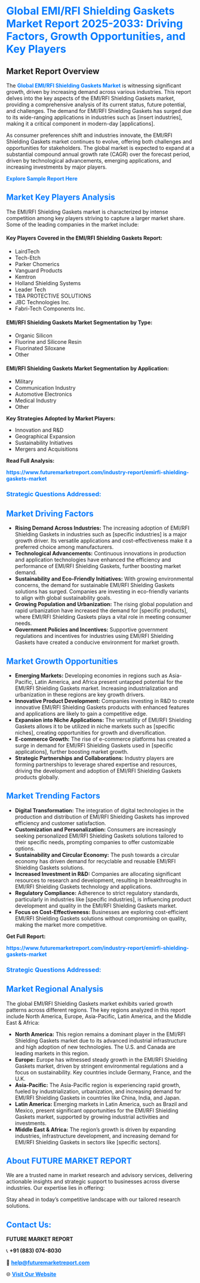 <h1 style="color: #007BFF;">Global EMI/RFI Shielding Gaskets Market Report 2025-2033: Driving Factors, Growth Opportunities, and Key Players</h1>

<section id="overview">
<h2>Market Report Overview</h2>
<p>The <a href="https://www.futuremarketreport.com/industry-report/emirfi-shielding-gaskets-market" style="color: #007BFF; text-decoration: none;"><strong>Global EMI/RFI Shielding Gaskets Market</strong></a> is witnessing significant growth, driven by increasing demand across various industries. This report delves into the key aspects of the EMI/RFI Shielding Gaskets market, providing a comprehensive analysis of its current status, future potential, and challenges. The demand for EMI/RFI Shielding Gaskets has surged due to its wide-ranging applications in industries such as [insert industries], making it a critical component in modern-day [applications].</p>
<p>As consumer preferences shift and industries innovate, the EMI/RFI Shielding Gaskets market continues to evolve, offering both challenges and opportunities for stakeholders. The global market is expected to expand at a substantial compound annual growth rate (CAGR) over the forecast period, driven by technological advancements, emerging applications, and increasing investments by major players.</p>
</section>

<section id="overview">
<p><a href="https://www.futuremarketreport.com/request-sample/reportId=26133" style="color: #007BFF; text-decoration: none;"><strong>Explore Sample Report Here</strong></a></p>
</section>

<section id="key-players">
<h2 style="color: #007BFF;">Market Key Players Analysis</h2>
<p>The EMI/RFI Shielding Gaskets market is characterized by intense competition among key players striving to capture a larger market share. Some of the leading companies in the market include:</p>
<h4>Key Players Covered in the EMI/RFI Shielding Gaskets Report:</h4>
<ul><li>LairdTech</li><li>Tech-Etch</li><li>Parker Chomerics</li><li>Vanguard Products</li><li>Kemtron</li><li>Holland Shielding Systems</li><li>Leader Tech</li><li>TBA PROTECTIVE SOLUTIONS</li><li>JBC Technologies Inc.</li><li>Fabri-Tech Components Inc.</li></ul>
<h4>EMI/RFI Shielding Gaskets Market Segmentation by Type:</h4>
<ul><li>Organic Silicon</li><li>Fluorine and Silicone Resin</li><li>Fluorinated Siloxane</li><li>Other</li></ul>

<h4>EMI/RFI Shielding Gaskets Market Segmentation by Application:</h4>
<ul><li>Military</li><li>Communication Industry</li><li>Automotive Electronics</li><li>Medical Industry</li><li>Other</li></ul>
<p><strong>Key Strategies Adopted by Market Players:</strong></p>
<ul>
<li>Innovation and R&D</li>
<li>Geographical Expansion</li>
<li>Sustainability Initiatives</li>
<li>Mergers and Acquisitions</li>
</ul>
</section>

<section>
<p><strong>Read Full Analysis: </strong></p><a href="https://www.futuremarketreport.com/industry-report/emirfi-shielding-gaskets-market" style="color: #007BFF; text-decoration: none;"><strong>https://www.futuremarketreport.com/industry-report/emirfi-shielding-gaskets-market</strong></a>
<h3 style="color: #007BFF;">Strategic Questions Addressed:</h3>
</section>

<section id="driving-factors">
<h2 style="color: #007BFF;">Market Driving Factors</h2>
<ul>
<li><strong>Rising Demand Across Industries:</strong> The increasing adoption of EMI/RFI Shielding Gaskets in industries such as [specific industries] is a major growth driver. Its versatile applications and cost-effectiveness make it a preferred choice among manufacturers.</li>
<li><strong>Technological Advancements:</strong> Continuous innovations in production and application technologies have enhanced the efficiency and performance of EMI/RFI Shielding Gaskets, further boosting market demand.</li>
<li><strong>Sustainability and Eco-Friendly Initiatives:</strong> With growing environmental concerns, the demand for sustainable EMI/RFI Shielding Gaskets solutions has surged. Companies are investing in eco-friendly variants to align with global sustainability goals.</li>
<li><strong>Growing Population and Urbanization:</strong> The rising global population and rapid urbanization have increased the demand for [specific products], where EMI/RFI Shielding Gaskets plays a vital role in meeting consumer needs.</li>
<li><strong>Government Policies and Incentives:</strong> Supportive government regulations and incentives for industries using EMI/RFI Shielding Gaskets have created a conducive environment for market growth.</li>
</ul>
</section>

<section id="growth-opportunities">
<h2 style="color: #007BFF;">Market Growth Opportunities</h2>
<ul>
<li><strong>Emerging Markets:</strong> Developing economies in regions such as Asia-Pacific, Latin America, and Africa present untapped potential for the EMI/RFI Shielding Gaskets market. Increasing industrialization and urbanization in these regions are key growth drivers.</li>
<li><strong>Innovative Product Development:</strong> Companies investing in R&D to create innovative EMI/RFI Shielding Gaskets products with enhanced features and applications are likely to gain a competitive edge.</li>
<li><strong>Expansion into Niche Applications:</strong> The versatility of EMI/RFI Shielding Gaskets allows it to be utilized in niche markets such as [specific niches], creating opportunities for growth and diversification.</li>
<li><strong>E-commerce Growth:</strong> The rise of e-commerce platforms has created a surge in demand for EMI/RFI Shielding Gaskets used in [specific applications], further boosting market growth.</li>
<li><strong>Strategic Partnerships and Collaborations:</strong> Industry players are forming partnerships to leverage shared expertise and resources, driving the development and adoption of EMI/RFI Shielding Gaskets products globally.</li>
</ul>
</section>

<section id="trending-factors">
<h2 style="color: #007BFF;">Market Trending Factors</h2>
<ul>
<li><strong>Digital Transformation:</strong> The integration of digital technologies in the production and distribution of EMI/RFI Shielding Gaskets has improved efficiency and customer satisfaction.</li>
<li><strong>Customization and Personalization:</strong> Consumers are increasingly seeking personalized EMI/RFI Shielding Gaskets solutions tailored to their specific needs, prompting companies to offer customizable options.</li>
<li><strong>Sustainability and Circular Economy:</strong> The push towards a circular economy has driven demand for recyclable and reusable EMI/RFI Shielding Gaskets solutions.</li>
<li><strong>Increased Investment in R&D:</strong> Companies are allocating significant resources to research and development, resulting in breakthroughs in EMI/RFI Shielding Gaskets technology and applications.</li>
<li><strong>Regulatory Compliance:</strong> Adherence to strict regulatory standards, particularly in industries like [specific industries], is influencing product development and quality in the EMI/RFI Shielding Gaskets market.</li>
<li><strong>Focus on Cost-Effectiveness:</strong> Businesses are exploring cost-efficient EMI/RFI Shielding Gaskets solutions without compromising on quality, making the market more competitive.</li>
</ul>
</section>

<section>
<p><strong>Get Full Report: </strong></p><a href="https://www.futuremarketreport.com/industry-report/emirfi-shielding-gaskets-market" style="color: #007BFF; text-decoration: none;"><strong>https://www.futuremarketreport.com/industry-report/emirfi-shielding-gaskets-market</strong></a>
<h3 style="color: #007BFF;">Strategic Questions Addressed:</h3>
</section>


<section id="regional-analysis">
<h2 style="color: #007BFF;">Market Regional Analysis</h2>
<p>The global EMI/RFI Shielding Gaskets market exhibits varied growth patterns across different regions. The key regions analyzed in this report include North America, Europe, Asia-Pacific, Latin America, and the Middle East & Africa:</p>
<ul>
<li><strong>North America:</strong> This region remains a dominant player in the EMI/RFI Shielding Gaskets market due to its advanced industrial infrastructure and high adoption of new technologies. The U.S. and Canada are leading markets in this region.</li>
<li><strong>Europe:</strong> Europe has witnessed steady growth in the EMI/RFI Shielding Gaskets market, driven by stringent environmental regulations and a focus on sustainability. Key countries include Germany, France, and the U.K.</li>
<li><strong>Asia-Pacific:</strong> The Asia-Pacific region is experiencing rapid growth, fueled by industrialization, urbanization, and increasing demand for EMI/RFI Shielding Gaskets in countries like China, India, and Japan.</li>
<li><strong>Latin America:</strong> Emerging markets in Latin America, such as Brazil and Mexico, present significant opportunities for the EMI/RFI Shielding Gaskets market, supported by growing industrial activities and investments.</li>
<li><strong>Middle East & Africa:</strong> The region’s growth is driven by expanding industries, infrastructure development, and increasing demand for EMI/RFI Shielding Gaskets in sectors like [specific sectors].</li>
</ul>
</section>

<footer>
<h2 style="color: #007BFF;">About FUTURE MARKET REPORT</h2>
<p>We are a trusted name in market research and advisory services, delivering actionable insights and strategic support to businesses across diverse industries. Our expertise lies in offering:</p>

<p>Stay ahead in today’s competitive landscape with our tailored research solutions.</p>

<h2 style="color: #007BFF;">Contact Us:</h2>
<p><strong>FUTURE MARKET REPORT</strong></p>
<p>📞 <strong>+91 (883) 074-8030</strong></p>
<p>📧 <strong><a href="mailto:help@futuremarketreport.com" style="color: #007BFF;">help@futuremarketreport.com</a></strong></p>
<p>🌐 <strong><a href="https://www.futuremarketreport.com/" style="color: #007BFF;">Visit Our Website</a></strong></p>
</footer>